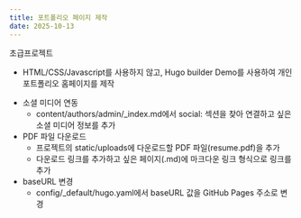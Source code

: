 ```yaml
---
title: 포트폴리오 페이지 제작
date: 2025-10-13
---
```


초급프로젝트
  - HTML/CSS/Javascript를 사용하지 않고, Hugo builder Demo를 사용하여 개인 포트폴리오 홈페이지를 제작

<!--more-->

- 소셜 미디어 연동
  - content/authors/admin/_index.md에서 social: 섹션을 찾아 연결하고 싶은 소셜 미디어 정보를 추가
- PDF 파일 다운로드
  - 프로젝트의 static/uploads에 다운로드할 PDF 파일(resume.pdf)을 추가
  - 다운로드 링크를 추가하고 싶은 페이지(.md)에 마크다운 링크 형식으로 링크를 추가
- baseURL 변경
  - config/_default/hugo.yaml에서 baseURL 값을 GitHub Pages 주소로 변경
